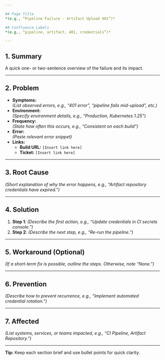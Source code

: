 ```yaml
---

## Page Title
*(e.g., “Pipeline Failure - Artifact Upload 401”)*

## Confluence Labels
*(e.g., “pipeline, artifact, 401, credentials”)*

---
```


## 1. Summary
A quick one- or two-sentence overview of the failure and its impact.

---

## 2. Problem
- **Symptoms:**  
  *(List observed errors, e.g., “401 error”, “pipeline fails mid-upload”, etc.)*  
- **Environment:**  
  *(Specify environment details, e.g., “Production, Kubernetes 1.25”)*
- **Frequency:**  
  *(State how often this occurs, e.g., “Consistent on each build”)*  
- **Error:**  
  *(Paste relevant error snippet)*  
- **Links:**  
  - **Build URL:** `[Insert link here]`  
  - **Ticket:** `[Insert link here]`  

---

## 3. Root Cause
*(Short explanation of why the error happens, e.g., “Artifact repository credentials have expired.”)*

---

## 4. Solution
1. **Step 1**: *(Describe the first action, e.g., “Update credentials in CI secrets console.”)*
2. **Step 2**: *(Describe the next step, e.g., “Re-run the pipeline.”)*

---

## 5. Workaround (Optional)
*(If a short-term fix is possible, outline the steps. Otherwise, note “None.”)*

---

## 6. Prevention
*(Describe how to prevent recurrence, e.g., “Implement automated credential rotation.”)*

---

## 7. Affected
*(List systems, services, or teams impacted, e.g., “CI Pipeline, Artifact Repository.”)*

---

**Tip:** Keep each section brief and use bullet points for quick clarity.
